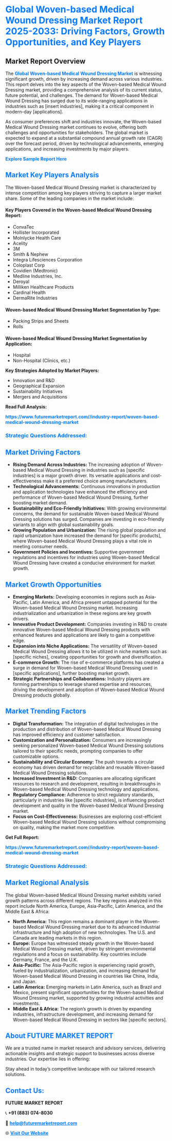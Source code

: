 <h1 style="color: #007BFF;">Global Woven-based Medical Wound Dressing Market Report 2025-2033: Driving Factors, Growth Opportunities, and Key Players</h1>

<section id="overview">
<h2>Market Report Overview</h2>
<p>The <a href="https://www.futuremarketreport.com//industry-report/woven-based-medical-wound-dressing-market" style="color: #007BFF; text-decoration: none;"><strong>Global Woven-based Medical Wound Dressing Market</strong></a> is witnessing significant growth, driven by increasing demand across various industries. This report delves into the key aspects of the Woven-based Medical Wound Dressing market, providing a comprehensive analysis of its current status, future potential, and challenges. The demand for Woven-based Medical Wound Dressing has surged due to its wide-ranging applications in industries such as [insert industries], making it a critical component in modern-day [applications].</p>
<p>As consumer preferences shift and industries innovate, the Woven-based Medical Wound Dressing market continues to evolve, offering both challenges and opportunities for stakeholders. The global market is expected to expand at a substantial compound annual growth rate (CAGR) over the forecast period, driven by technological advancements, emerging applications, and increasing investments by major players.</p>
</section>

<section id="overview">
<p><a href="https://www.futuremarketreport.com//request-sample/reportId=78039" style="color: #007BFF; text-decoration: none;"><strong>Explore Sample Report Here</strong></a></p>
</section>

<section id="key-players">
<h2 style="color: #007BFF;">Market Key Players Analysis</h2>
<p>The Woven-based Medical Wound Dressing market is characterized by intense competition among key players striving to capture a larger market share. Some of the leading companies in the market include:</p>
<h4>Key Players Covered in the Woven-based Medical Wound Dressing Report:</h4>
<ul><li>ConvaTec</li><li>Hollister Incorporated</li><li>Molnlycke Health Care</li><li>Acelity</li><li>3M</li><li>Smith &amp; Nephew</li><li>Integra Lifesciences Corporation</li><li>Coloplast Corp</li><li>Covidien (Medtronic)</li><li>Medline Industries, Inc.</li><li>Deroyal</li><li>Milliken Healthcare Products</li><li>Cardinal Health</li><li>DermaRite Industries</li></ul>
<h4>Woven-based Medical Wound Dressing Market Segmentation by Type:</h4>
<ul><li>Packing Strips and Sheets</li><li>Rolls</li></ul>

<h4>Woven-based Medical Wound Dressing Market Segmentation by Application:</h4>
<ul><li>Hospital</li><li>Non-Hospital (Clinics, etc.)</li></ul>
<p><strong>Key Strategies Adopted by Market Players:</strong></p>
<ul>
<li>Innovation and R&D</li>
<li>Geographical Expansion</li>
<li>Sustainability Initiatives</li>
<li>Mergers and Acquisitions</li>
</ul>
</section>

<section>
<p><strong>Read Full Analysis: </strong></p><a href="https://www.futuremarketreport.com//industry-report/woven-based-medical-wound-dressing-market" style="color: #007BFF; text-decoration: none;"><strong>https://www.futuremarketreport.com//industry-report/woven-based-medical-wound-dressing-market</strong></a>
<h3 style="color: #007BFF;">Strategic Questions Addressed:</h3>
</section>

<section id="driving-factors">
<h2 style="color: #007BFF;">Market Driving Factors</h2>
<ul>
<li><strong>Rising Demand Across Industries:</strong> The increasing adoption of Woven-based Medical Wound Dressing in industries such as [specific industries] is a major growth driver. Its versatile applications and cost-effectiveness make it a preferred choice among manufacturers.</li>
<li><strong>Technological Advancements:</strong> Continuous innovations in production and application technologies have enhanced the efficiency and performance of Woven-based Medical Wound Dressing, further boosting market demand.</li>
<li><strong>Sustainability and Eco-Friendly Initiatives:</strong> With growing environmental concerns, the demand for sustainable Woven-based Medical Wound Dressing solutions has surged. Companies are investing in eco-friendly variants to align with global sustainability goals.</li>
<li><strong>Growing Population and Urbanization:</strong> The rising global population and rapid urbanization have increased the demand for [specific products], where Woven-based Medical Wound Dressing plays a vital role in meeting consumer needs.</li>
<li><strong>Government Policies and Incentives:</strong> Supportive government regulations and incentives for industries using Woven-based Medical Wound Dressing have created a conducive environment for market growth.</li>
</ul>
</section>

<section id="growth-opportunities">
<h2 style="color: #007BFF;">Market Growth Opportunities</h2>
<ul>
<li><strong>Emerging Markets:</strong> Developing economies in regions such as Asia-Pacific, Latin America, and Africa present untapped potential for the Woven-based Medical Wound Dressing market. Increasing industrialization and urbanization in these regions are key growth drivers.</li>
<li><strong>Innovative Product Development:</strong> Companies investing in R&D to create innovative Woven-based Medical Wound Dressing products with enhanced features and applications are likely to gain a competitive edge.</li>
<li><strong>Expansion into Niche Applications:</strong> The versatility of Woven-based Medical Wound Dressing allows it to be utilized in niche markets such as [specific niches], creating opportunities for growth and diversification.</li>
<li><strong>E-commerce Growth:</strong> The rise of e-commerce platforms has created a surge in demand for Woven-based Medical Wound Dressing used in [specific applications], further boosting market growth.</li>
<li><strong>Strategic Partnerships and Collaborations:</strong> Industry players are forming partnerships to leverage shared expertise and resources, driving the development and adoption of Woven-based Medical Wound Dressing products globally.</li>
</ul>
</section>

<section id="trending-factors">
<h2 style="color: #007BFF;">Market Trending Factors</h2>
<ul>
<li><strong>Digital Transformation:</strong> The integration of digital technologies in the production and distribution of Woven-based Medical Wound Dressing has improved efficiency and customer satisfaction.</li>
<li><strong>Customization and Personalization:</strong> Consumers are increasingly seeking personalized Woven-based Medical Wound Dressing solutions tailored to their specific needs, prompting companies to offer customizable options.</li>
<li><strong>Sustainability and Circular Economy:</strong> The push towards a circular economy has driven demand for recyclable and reusable Woven-based Medical Wound Dressing solutions.</li>
<li><strong>Increased Investment in R&D:</strong> Companies are allocating significant resources to research and development, resulting in breakthroughs in Woven-based Medical Wound Dressing technology and applications.</li>
<li><strong>Regulatory Compliance:</strong> Adherence to strict regulatory standards, particularly in industries like [specific industries], is influencing product development and quality in the Woven-based Medical Wound Dressing market.</li>
<li><strong>Focus on Cost-Effectiveness:</strong> Businesses are exploring cost-efficient Woven-based Medical Wound Dressing solutions without compromising on quality, making the market more competitive.</li>
</ul>
</section>

<section>
<p><strong>Get Full Report: </strong></p><a href="https://www.futuremarketreport.com//industry-report/woven-based-medical-wound-dressing-market" style="color: #007BFF; text-decoration: none;"><strong>https://www.futuremarketreport.com//industry-report/woven-based-medical-wound-dressing-market</strong></a>
<h3 style="color: #007BFF;">Strategic Questions Addressed:</h3>
</section>


<section id="regional-analysis">
<h2 style="color: #007BFF;">Market Regional Analysis</h2>
<p>The global Woven-based Medical Wound Dressing market exhibits varied growth patterns across different regions. The key regions analyzed in this report include North America, Europe, Asia-Pacific, Latin America, and the Middle East & Africa:</p>
<ul>
<li><strong>North America:</strong> This region remains a dominant player in the Woven-based Medical Wound Dressing market due to its advanced industrial infrastructure and high adoption of new technologies. The U.S. and Canada are leading markets in this region.</li>
<li><strong>Europe:</strong> Europe has witnessed steady growth in the Woven-based Medical Wound Dressing market, driven by stringent environmental regulations and a focus on sustainability. Key countries include Germany, France, and the U.K.</li>
<li><strong>Asia-Pacific:</strong> The Asia-Pacific region is experiencing rapid growth, fueled by industrialization, urbanization, and increasing demand for Woven-based Medical Wound Dressing in countries like China, India, and Japan.</li>
<li><strong>Latin America:</strong> Emerging markets in Latin America, such as Brazil and Mexico, present significant opportunities for the Woven-based Medical Wound Dressing market, supported by growing industrial activities and investments.</li>
<li><strong>Middle East & Africa:</strong> The region’s growth is driven by expanding industries, infrastructure development, and increasing demand for Woven-based Medical Wound Dressing in sectors like [specific sectors].</li>
</ul>
</section>

<footer>
<h2 style="color: #007BFF;">About FUTURE MARKET REPORT</h2>
<p>We are a trusted name in market research and advisory services, delivering actionable insights and strategic support to businesses across diverse industries. Our expertise lies in offering:</p>

<p>Stay ahead in today’s competitive landscape with our tailored research solutions.</p>

<h2 style="color: #007BFF;">Contact Us:</h2>
<p><strong>FUTURE MARKET REPORT</strong></p>
<p>📞 <strong>+91 (883) 074-8030</strong></p>
<p>📧 <strong><a href="mailto:help@futuremarketreport.com" style="color: #007BFF;">help@futuremarketreport.com</a></strong></p>
<p>🌐 <strong><a href="https://www.futuremarketreport.com/" style="color: #007BFF;">Visit Our Website</a></strong></p>
</footer>